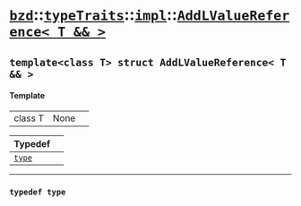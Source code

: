 # [`bzd`](../../../../index.md)::[`typeTraits`](../../../index.md)::[`impl`](../../index.md)::[`AddLValueReference< T && >`](../index.md)

## `template<class T> struct AddLValueReference< T && >`

#### Template
||||
|---:|:---|:---|
|class T|None||

|Typedef||
|:---|:---|
|[`type`](./index.md)||
------
### `typedef type`

